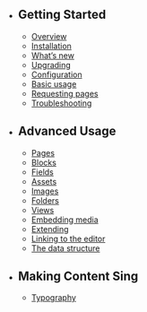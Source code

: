 - ## Getting Started
    - [Overview](/{{route}}/{{version}}/overview)
    - [Installation](/{{route}}/{{version}}/installation)
    - [What’s new](/{{route}}/{{version}}/whats-new)
    - [Upgrading](/{{route}}/{{version}}/upgrading)
    - [Configuration](/{{route}}/{{version}}/configuration)
    - [Basic usage](/{{route}}/{{version}}/basic-usage)
    - [Requesting pages](/{{route}}/{{version}}/requesting-pages)
    - [Troubleshooting](/{{route}}/{{version}}/troubleshooting)
    
- ## Advanced Usage
    - [Pages](/{{route}}/{{version}}/pages)
    - [Blocks](/{{route}}/{{version}}/blocks)
    - [Fields](/{{route}}/{{version}}/fields)
    - [Assets](/{{route}}/{{version}}/assets)
    - [Images](/{{route}}/{{version}}/images)
    - [Folders](/{{route}}/{{version}}/folders)
    - [Views](/{{route}}/{{version}}/views)
    - [Embedding media](/{{route}}/{{version}}/embedding)
    - [Extending](/{{route}}/{{version}}/traits)
    - [Linking to the editor](/{{route}}/{{version}}/linking-the-visual-editor)
    - [The data structure](/{{route}}/{{version}}/data-structure)
    
    
- ## Making Content Sing
    - [Typography](/{{route}}/{{version}}/typography)